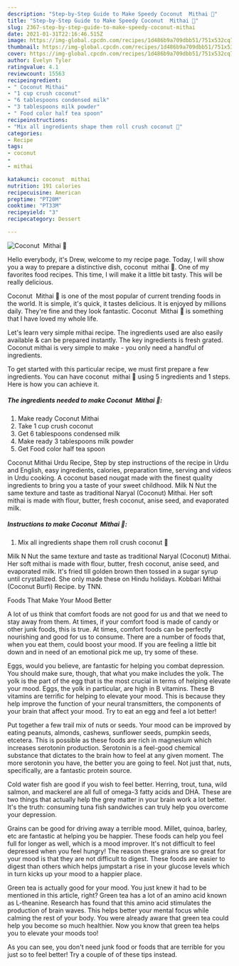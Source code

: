 ```yaml
---
description: "Step-by-Step Guide to Make Speedy Coconut  Mithai 🌴"
title: "Step-by-Step Guide to Make Speedy Coconut  Mithai 🌴"
slug: 2367-step-by-step-guide-to-make-speedy-coconut-mithai
date: 2021-01-31T22:16:46.515Z
image: https://img-global.cpcdn.com/recipes/1d486b9a709dbb51/751x532cq70/coconut-mithai-🌴-recipe-main-photo.jpg
thumbnail: https://img-global.cpcdn.com/recipes/1d486b9a709dbb51/751x532cq70/coconut-mithai-🌴-recipe-main-photo.jpg
cover: https://img-global.cpcdn.com/recipes/1d486b9a709dbb51/751x532cq70/coconut-mithai-🌴-recipe-main-photo.jpg
author: Evelyn Tyler
ratingvalue: 4.1
reviewcount: 15563
recipeingredient:
- " Coconut Mithai"
- "1 cup crush coconut"
- "6 tablespoons condensed milk"
- "3 tablespoons milk powder"
- " Food color half tea spoon"
recipeinstructions:
- "Mix all ingredients shape them roll crush coconut 🌴"
categories:
- Recipe
tags:
- coconut
- 
- mithai

katakunci: coconut  mithai 
nutrition: 191 calories
recipecuisine: American
preptime: "PT20M"
cooktime: "PT33M"
recipeyield: "3"
recipecategory: Dessert

---
```



![Coconut  Mithai 🌴](https://img-global.cpcdn.com/recipes/1d486b9a709dbb51/751x532cq70/coconut-mithai-🌴-recipe-main-photo.jpg)

Hello everybody, it's Drew, welcome to my recipe page. Today, I will show you a way to prepare a distinctive dish, coconut  mithai 🌴. One of my favorites food recipes. This time, I will make it a little bit tasty. This will be really delicious.

Coconut  Mithai 🌴 is one of the most popular of current trending foods in the world. It is simple, it's quick, it tastes delicious. It is enjoyed by millions daily. They're fine and they look fantastic. Coconut  Mithai 🌴 is something that I have loved my whole life.

Let&#39;s learn very simple mithai recipe. The ingredients used are also easily available &amp; can be prepared instantly. The key ingredients is fresh grated. Coconut mithai is very simple to make - you only need a handful of ingredients.


To get started with this particular recipe, we must first prepare a few ingredients. You can have coconut  mithai 🌴 using 5 ingredients and 1 steps. Here is how you can achieve it.

<!--inarticleads1-->

##### The ingredients needed to make Coconut  Mithai 🌴:

1. Make ready  Coconut Mithai
1. Take 1 cup crush coconut
1. Get 6 tablespoons condensed milk
1. Make ready 3 tablespoons milk powder
1. Get  Food color half tea spoon


Coconut Mithai Urdu Recipe, Step by step instructions of the recipe in Urdu and English, easy ingredients, calories, preparation time, serving and videos in Urdu cooking. A coconut based nougat made with the finest quality ingredients to bring you a taste of your sweet childhood. Milk N Nut the same texture and taste as traditional Naryal (Coconut) Mithai. Her soft mithai is made with flour, butter, fresh coconut, anise seed, and evaporated milk. 

<!--inarticleads2-->

##### Instructions to make Coconut  Mithai 🌴:

1. Mix all ingredients shape them roll crush coconut 🌴


Milk N Nut the same texture and taste as traditional Naryal (Coconut) Mithai. Her soft mithai is made with flour, butter, fresh coconut, anise seed, and evaporated milk. It&#39;s fried till golden brown then tossed in a sugar syrup until crystallized. She only made these on Hindu holidays. Kobbari Mithai (Coconut Burfi) Recipe. by TNN. 

Foods That Make Your Mood Better


A lot of us think that comfort foods are not good for us and that we need to stay away from them. At times, if your comfort food is made of candy or other junk foods, this is true. At times, comfort foods can be perfectly nourishing and good for us to consume. There are a number of foods that, when you eat them, could boost your mood. If you are feeling a little bit down and in need of an emotional pick me up, try some of these.

Eggs, would you believe, are fantastic for helping you combat depression. You should make sure, though, that what you make includes the yolk. The yolk is the part of the egg that is the most crucial in terms of helping elevate your mood. Eggs, the yolk in particular, are high in B vitamins. These B vitamins are terrific for helping to elevate your mood. This is because they help improve the function of your neural transmitters, the components of your brain that affect your mood. Try to eat an egg and feel a lot better!

Put together a few trail mix of nuts or seeds. Your mood can be improved by eating peanuts, almonds, cashews, sunflower seeds, pumpkin seeds, etcetera. This is possible as these foods are rich in magnesium which increases serotonin production. Serotonin is a feel-good chemical substance that dictates to the brain how to feel at any given moment. The more serotonin you have, the better you are going to feel. Not just that, nuts, specifically, are a fantastic protein source.

Cold water fish are good if you wish to feel better. Herring, trout, tuna, wild salmon, and mackerel are all full of omega-3 fatty acids and DHA. These are two things that actually help the grey matter in your brain work a lot better. It's the truth: consuming tuna fish sandwiches can truly help you overcome your depression. 

Grains can be good for driving away a terrible mood. Millet, quinoa, barley, etc are fantastic at helping you be happier. These foods can help you feel full for longer as well, which is a mood improver. It's not difficult to feel depressed when you feel hungry! The reason these grains are so great for your mood is that they are not difficult to digest. These foods are easier to digest than others which helps jumpstart a rise in your glucose levels which in turn kicks up your mood to a happier place.

Green tea is actually good for your mood. You just knew it had to be mentioned in this article, right? Green tea has a lot of an amino acid known as L-theanine. Research has found that this amino acid stimulates the production of brain waves. This helps better your mental focus while calming the rest of your body. You were already aware that green tea could help you become so much healthier. Now you know that green tea helps you to elevate your moods too!

As you can see, you don't need junk food or foods that are terrible for you just so to feel better! Try  a  couple of  of  these  tips  instead.

